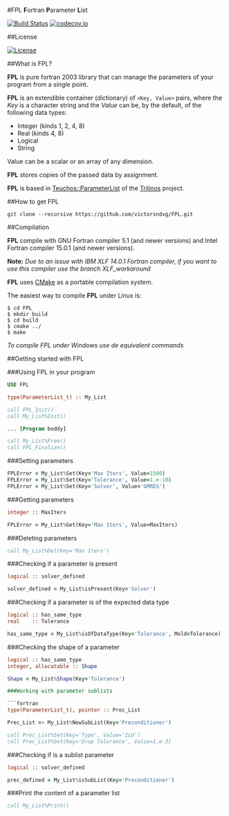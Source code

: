 #FPL
**F**ortran **P**arameter **L**ist

[![Build Status](https://travis-ci.org/victorsndvg/FPL.svg?branch=XLF_workaround)](https://travis-ci.org/victorsndvg/FPL)
[![codecov.io](https://codecov.io/github/victorsndvg/FPL/coverage.svg?branch=XLF_workaround)](https://codecov.io/github/victorsndvg/FPL?branch=master)

##License

[![License](https://img.shields.io/badge/license-GNU%20LESSER%20GENERAL%20PUBLIC%20LICENSE%20v3%2C%20LGPLv3-red.svg)](http://www.gnu.org/licenses/lgpl-3.0.txt)

##What is FPL?

**FPL** is pure fortran 2003 library that can manage the parameters of your program from a single point.

**FPL** is an extendible container (dictionary) of ```<Key, Value>``` pairs, where the *Key* is a character string and the *Value* can be, by the default, of the following data types:

- Integer (kinds 1, 2, 4, 8)
- Real (kinds 4, 8)
- Logical
- String

Value can be a scalar or an array of any dimension.

**FPL** stores copies of the passed data by assignment.

**FPL** is based in [Teuchos::ParameterList](https://trilinos.org/docs/dev/packages/teuchos/doc/html/classTeuchos_1_1ParameterList.html)  of the [Trilinos](https://trilinos.org/) project.

##How to get FPL

```git clone --recursive https://github.com/victorsndvg/FPL.git ```

##Compilation

**FPL** compile with GNU Fortran compiler 5.1 (and newer versions) and Intel Fortran compiler 15.0.1 (and newer versions).

**Note:** *Due to an issue with IBM XLF 14.0.1 Fortran compiler, if you want to use this compiler use the branch XLF_workaround*

**FPL** uses [CMake](https://cmake.org/) as a portable compilation system. 

The easiest way to compile **FPL** under Linux is:

```
$ cd FPL
$ mkdir build
$ cd build
$ cmake ../
$ make
```

*To compile FPL under Windows use de equivalent commands*


##Getting started with FPL


###Using FPL in your program

```fortran
USE FPL

type(ParameterList_t) :: My_List

call FPL_Init()
call My_List%Init()

... [Program boddy]

call My_List%Free()
call FPL_Finalize()
```

###Setting parameters

```fortran
FPLError = My_List%Set(Key='Max Iters', Value=1500)
FPLError = My_List%Set(Key='Tolerance', Value=1.e-10)
FPLError = My_List%Set(Key='Solver', Value='GMRES')
```

###Getting parameters

```fortran
integer :: MaxIters

FPLError = My_List%Get(Key='Max Iters', Value=MaxIters)
```

###Deleting parameters

```fortran
call My_List%Del(Key='Max Iters')
```

###Checking if a parameter is present

```fortran
logical :: solver_defined

solver_defined = My_List%isPresent(Key='Solver')
```

###Checking if a parameter is of the expected data type

```fortran
logical :: has_same_type
real    :: Tolerance

has_same_type = My_List%isOfDataType(Key='Tolerance', Mold=Tolerance)
```

###Checking the shape of a parameter

```fortran
logical :: has_same_type
integer, allocatable :: Shape

Shape = My_List%Shape(Key='Tolerance')

###Working with parameter sublists

```fortran
type(ParameterList_t), pointer :: Prec_List

Prec_List => My_List%NewSubList(Key='Preconditioner')

call Prec_List%Set(Key='Type', Value='ILU')
call Prec_List%Set(Key='Drop Tolerance', Value=1.e-3)
```

###Checking if is a sublist parameter

```fortran
logical :: solver_defined

prec_defined = My_List%isSubList(Key='Preconditioner')
```

###Print the content of a parameter list

```fortran
call My_List%Print()
```

